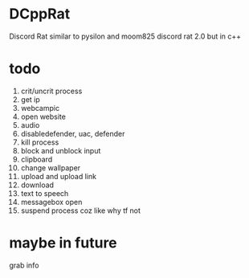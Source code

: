 # DCppRat
Discord Rat similar to pysilon and moom825 discord rat 2.0 but in c++

# todo
1. crit/uncrit process
2. get ip
3. webcampic
4. open website
5. audio
6. disabledefender, uac, defender
7. kill process
8. block and unblock input
9. clipboard
10. change wallpaper
11. upload and upload link
12. download
13. text to speech
14. messagebox open
15. suspend process coz like why tf not

# maybe in future
  grab info
  
